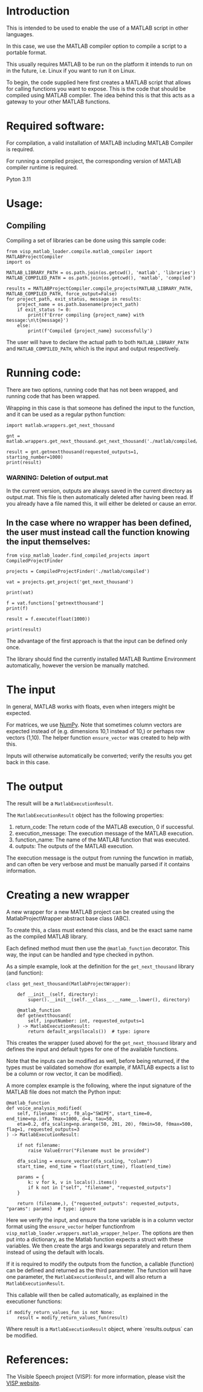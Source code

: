 # Introduction
This is intended to be used to enable the use of a MATLAB script in other languages.

In this case, we use the MATLAB compiler option to compile a script to a portable format.

This usually requires MATLAB to be run on the platform it intends to run on in the future, i.e. Linux if you want to run it on Linux.

To begin, the code supplied here first creates a MATLAB script that allows for calling functions you want to expose. This is the code that should be compiled using MATLAB compiler. The idea behind this is that this acts as a gateway to your other MATLAB functions. 

# Required software:

For compilation, a valid installation of MATLAB including MATLAB Compiler is required.

For running a compiled project, the corresponding version of MATLAB compiler runtime is required.

Pyton 3.11

# Usage:

## Compiling 

Compiling a set of libraries can be done using this sample code:

```
from visp_matlab_loader.compile.matlab_compiler import MATLABProjectCompiler
import os

MATLAB_LIBRARY_PATH = os.path.join(os.getcwd(), 'matlab', 'libraries')
MATLAB_COMPILED_PATH = os.path.join(os.getcwd(), 'matlab', 'compiled')

results = MATLABProjectCompiler.compile_projects(MATLAB_LIBRARY_PATH, MATLAB_COMPILED_PATH, force_output=False)
for project_path, exit_status, message in results:
    project_name = os.path.basename(project_path)
    if exit_status != 0:
        print(f'Error compiling {project_name} with message:\n\t{message}')
    else:
        print(f'Compiled {project_name} successfully')
```        
The user will have to declare the actual path to both `MATLAB_LIBRARY_PATH` and `MATLAB_COMPILED_PATH`, which is the input and output respectively.

# Running code:
There are two options, running code that has not been wrapped, and running code that has been wrapped.

Wrapping in this case is that someone has defined the input to the function, and it can be used as a regular python function:
```
import matlab.wrappers.get_next_thousand

gnt = matlab.wrappers.get_next_thousand.get_next_thousand('./matlab/compiled/get_next_thousand')

result = gnt.getnextthousand(requested_outputs=1, starting_number=1000)
print(result)
```

### WARNING: Deletion of output.mat
In the current version, outputs are always saved in the current directory as output.mat.
This file is then automatically deleted after having been read. If you already have a file named this,
it will either be deleted or cause an error.

## In the case where no wrapper has been defined, the user must instead call the function knowing the input themselves:
```
from visp_matlab_loader.find_compiled_projects import CompiledProjectFinder

projects = CompiledProjectFinder('./matlab/compiled')

vat = projects.get_project('get_next_thousand')

print(vat)

f = vat.functions['getnextthousand']
print(f)

result = f.execute(float(1000))

print(result)
```
The advantage of the first approach is that the input can be defined only once.


The library should find the currently installed MATLAB Runtime Environment automatically, however the version be manually matched.

# The input
In general, MATLAB works with floats, even when integers might be expected.

For matrices, we use [NumPy](https://numpy.org/). Note that sometimes column vectors are expected instead of (e.g. dimensions 10,1 instead of 10,) or perhaps row vectors (1,10). The helper function `ensure_vector` was created to help with this.

Inputs will otherwise automatically be converted; verify the results you get back in this case.

# The output

The result will be a `MatlabExecutionResult`.

The `MatlabExecutionResult` object has the following properties:
1. return_code: The return code of the MATLAB execution, 0 if successful.
1. execution_message: The execution message of the MATLAB execution.
1. function_name: The name of the MATLAB function that was executed.
1. outputs: The outputs of the MATLAB execution.

The execution message is the output from running the funcwtion in matlab, and can often be very verbose and must be manually parsed if it contains information.

# Creating a new wrapper

A new wrapper for a new MATLAB project can be created using the MatlabProjectWrapper abstract base class (ABC). 

To create this, a class must extend this class, and be the exact same name as the compiled MATLAB library.

Each defined method must then use the `@matlab_function` decorator. This way, the input can be handled and type checked
in python.

As a simple example, look at the definition for the `get_next_thousand` library (and function):

```
class get_next_thousand(MatlabProjectWrapper):

    def __init__(self, directory):
        super().__init__(self.__class__.__name__.lower(), directory)

    @matlab_function
    def getnextthousand(
        self, inputNumber: int, requested_outputs=1
    ) -> MatlabExecutionResult:
        return default_args(locals())  # type: ignore
``` 

This creates the wrapper (used above) for the `get_next_thousand` library and defines the input and default types for one of the available functions.

Note that the inputs can be modified as well, before being returned, if the types must be validated somehow (for example,
if MATLAB expects a list to be a column or row vector, it can be modified).

A more complex example is the following, where the input signature of the MATLAB file does not match the Python input:
```
@matlab_function
def voice_analysis_modified(
    self, filename: str, f0_alg="SWIPE", start_time=0, end_time=np.inf, Tmax=1000, d=4, tau=50,
    eta=0.2, dfa_scaling=np.arange(50, 201, 20), f0min=50, f0max=500, flag=1, requested_outputs=3
) -> MatlabExecutionResult:
    
    if not filename: 
        raise ValueError("Filename must be provided")
    
    dfa_scaling = ensure_vector(dfa_scaling, "column")
    start_time, end_time = float(start_time), float(end_time)
    
    params = {
        k: v for k, v in locals().items() 
        if k not in ["self", "filename", "requested_outputs"]
    }
    
    return (filename,), {"requested_outputs": requested_outputs, "params": params}  # type: ignore
```
Here we verify the input, and ensure tha tone variable is in a column vector format using the `ensure_vector` 
helper functionfrom `visp_matlab_loader.wrappers.matlab_wrapper_helper`. The options are then put into a dictionary,
as the Matlab function expects a struct with these variables.  We then create the args and kwargs separately and 
return them instead of using the default with locals.

If it is required to modify the outputs from the function, a callable (function) can be defined and returned as the third parameter. The function will have one parameter, the `MatlabExecutionResult`, and will also return a `MatlabExecutionResult`.

This callable will then be called automatically, as explained in the executioner functions:
```
if modify_return_values_fun is not None:
    result = modify_return_values_fun(result)
```
Where result is a `MatlabExecutionResult` object, where ´results.outpus´ can be modified.


# References:

The Visible Speech project (VISP): for more information, please visit the [VISP website](https://visp.humlab.umu.se).
